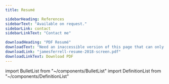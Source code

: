 ```yaml
---
title: Resumé

sidebarHeading: References
sidebarText: "Available on request."
sidebarLink: contact
sidebarLinkText: "Contact me"

downloadHeading: "PDF Resumé"
downloadText: "Need an inaccessible version of this page that can only be opened with proprietary software? I've got you covered. 😉"
downloadLink: "jamesferrell-resume-2018-screen.pdf"
downloadLinkText: Download PDF
---
```


import BulletList from "~/components/BulletList"
import DefinitionList from "~/components/DefinitionList"

<DefinitionList slug="employment-list" />

<DefinitionList slug="internships-list" />

<DefinitionList slug="education-list" />

<BulletList slug="skills-list" />
